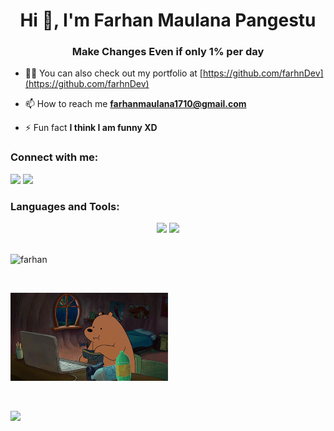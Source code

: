<h1 align="center">Hi 👋, I'm Farhan Maulana Pangestu</h1>
<h3 align="center"> Make Changes Even if only 1% per day</h3>

- 👨‍💻 You can also check out my portfolio at [https://github.com/farhnDev](https://github.com/farhnDev)

- 📫 How to reach me **farhanmaulana1710@gmail.com**

- ⚡ Fun fact **I think I am funny XD**

<h3 align="left">Connect with me:</h3>
<p align="left">

<a href="https://www.linkedin.com/in/farhanmaulanapangestu/" target="blank"> <img src="https://skillicons.dev/icons?i=linkedin" /></a>
<a href="https://www.instagram.com/farhanbaeee/?hl=id#" target="blank"><img src="https://skillicons.dev/icons?i=instagram" /></a>

</p>

<h3 align="left">Languages and Tools:</h3>
<div align="center">
    <img src="https://skillicons.dev/icons?i=react,laravel,mui,html,css,vscode,github,figma,git,vite" />
    <img src="https://skillicons.dev/icons?i=nodejs,javascript,express,mysql,postman,php,vercel,aws,ts" /><br>
</div>
<br>
<p><img src="https://github-readme-stats.vercel.app/api/top-langs/?username=farhnDev&show_icons=true&locale\&hide_progress=true" alt="farhan"/></p>
<!-- <p><img align="left" src="https://github-readme-stats.vercel.app/api/top-langs?username=farhnDev&show_icons=true&locale=en&layout=compact" alt="farhan" /></p> -->
<br>
<p><img src="https://github.com/darsaveli/Mariam/blob/main/1479814528_webarebears.gif" width="50%" align="center" bottom='100px'></p>
<br>
<br>
<img src="https://user-images.githubusercontent.com/74038190/213910845-af37a709-8995-40d6-be59-724526e3c3d7.gif" width="900">


